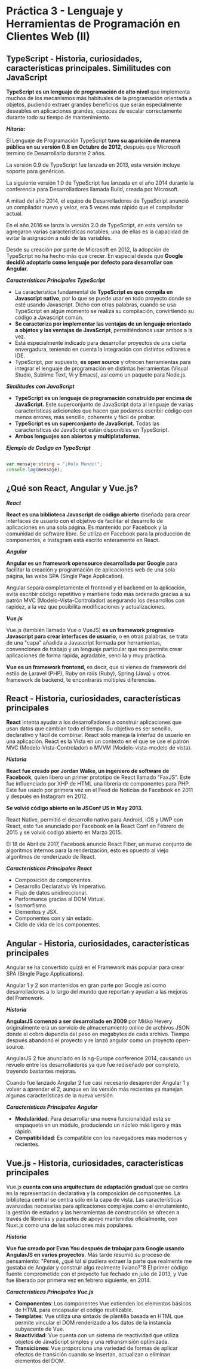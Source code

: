 # Práctica 3 - Lenguaje y Herramientas de Programación en Clientes Web (II)

## TypeScript - Historia, curiosidades, características principales. Similitudes con JavaScript

**TypeScript es un lenguaje de programación de alto nivel** que implementa muchos de los mecanismos más habituales de la programación orientada a objetos, pudiendo extraer grandes beneficios que serán especialmente deseables en aplicaciones grandes, capaces de escalar correctamente durante todo su tiempo de mantenimiento.

***Hitoria:***

El Lenguaje de Programación TypeScript **tuvo su aparición de manera pública en su versión 0.8 en Octubre de 2012**, después que Microsoft termino de Desarrollarlo durante 2 años.

La versión 0.9 de TypeScript fue lanzada en 2013, esta versión incluye soporte para genéricos.

La siguiente versión 1.0 de TypeScript fue lanzada en el año 2014 durante la conferencia para Desarrolladores llamada Build, creada por Microsoft.

A mitad del año 2014, el equipo de Desarrolladores de TypeScript anunció un compilador nuevo y veloz, era 5 veces más rápido que el compilador actual.

En el año 2016 se lanza la versión 2.0 de TypeScript, en esta versión se agregaron varias características notables, una de ellas es la capacidad de evitar la asignación a nulo de las variables.

Desde su creación por parte de Microsoft en 2012, la adopción de TypeScript no ha hecho más que crecer. En especial desde que **Google decidió adoptarlo como lenguaje por defecto para desarrollar con Angular.**

***Características Principales TypeScript***

* La característica fundamental de **TypeScript es que compila en Javascript nativo**, por lo que se puede usar en todo proyecto donde se esté usando Javascript. Dicho con otras palabras, cuando se usa TypeScript en algún momento se realiza su compilación, convirtiendo su código a Javascript común.
* **Se caracteriza por implementar las ventajas de un lenguaje orientado a objetos y las ventajas de JavaScript**, permitiéndonos usar ambos a la vez.
* Está especialmente indicado para desarrollar proyectos de una cierta envergadura, teniendo en cuenta la integración con distintos editores e IDE.
* TypeScript, por supuesto, **es open source** y ofrecen herramientas para integrar el lenguaje de programación en distintas herramientas (Visual Studio, Sublime Text, Vi y Emacs), así como un paquete para Node.js.

***Similitudes con JavaScript***

* **TypeScript es un lenguaje de programación construido por encima de JavaScript.** Este superconjunto de JavaScript dota al lenguaje de varias características adicionales que hacen que podamos escribir código con menos errores, más sencillo, coherente y fácil de probar.
* **TypeScript es un superconjunto de JavaScript.** Todas las características de JavaScript están disponibles en TypeScript.
* **Ambos lenguajes son abiertos y multiplataforma.**

***Ejemplo de Codigo en TypeScript***

```TypeScript

var mensaje:string = "¡Hola Mundo!";
console.log(mensaje);

```

## ¿Qué son React, Angular y Vue.js?

***React***

**React es una biblioteca Javascript de código abierto** diseñada para crear interfaces de usuario con el objetivo de facilitar el desarrollo de aplicaciones en una sola página. Es mantenido por Facebook y la comunidad de software libre.
Se utiliza en Facebook para la producción de componentes, e Instagram está escrito enteramente en React.

***Angular***

**Angular es un framework opensource desarrollado por Google** para facilitar la creación y programación de aplicaciones web de una sola página, las webs SPA (Single Page Application).

Angular separa completamente el frontend y el backend en la aplicación, evita escribir código repetitivo y mantiene todo más ordenado gracias a su patrón MVC (Modelo-Vista-Controlador) asegurando los desarrollos con rapidez, a la vez que posibilita modificaciones y actualizaciones.

***Vue.js***

Vue.js (también llamado Vue o VueJS) **es un framework progresivo Javascript para crear interfaces de usuario**, o en otras palabras, se trata de una "capa" añadida a Javascript formada por herramientas, convenciones de trabajo y un lenguaje particular que nos permite crear aplicaciones de forma rápida, agradable, sencilla y muy práctica.

**Vue es un framework frontend**, es decir, que si vienes de framework del estilo de Laravel (PHP), Ruby on rails (Ruby), Spring (Java) u otros framework de backend, te encontrarás múltiples diferencias.

## React - Historia, curiosidades, características principales

**React** intenta ayudar a los desarrolladores a construir aplicaciones que usan datos que cambian todo el tiempo. Su objetivo es ser sencillo, declarativo y fácil de combinar. React sólo maneja la interfaz de usuario en una aplicación. React es la Vista en un contexto en el que se use el patrón MVC (Modelo-Vista-Controlador) o MVVM (Modelo-vista-modelo de vista).

***Historia***

**React fue creado por Jordan Walke, un ingeniero de software de Facebook**, quien libero un primer prototipo de React llamado "FaxJS".
Este fue influenciado por XHP de HTML una librería de componentes para PHP. Este fue usado por primera vez en el Feed de Noticias de Facebook en 2011 y después en Instagram en 2012.

**Se volvió código abierto en la JSConf US in May 2013.**

React Native, permitió el desarrollo nativo para Android, iOS y UWP con React, esto fue anunciado por Facebook en la React Conf en Febrero de 2015 y se volvió codigó abierto en Marzo 2015.

El 18 de Abril de 2017, Facebook anuncio React Fiber, un nuevo conjunto de algoritmos internos para la renderización, esto es opuesto al viejo algoritmos de renderizado de React.

***Características Principales React***

* Composición de componentes.
* Desarrollo Declarativo Vs Imperativo.
* Flujo de datos unidireccional.
* Performance gracias al DOM Virtual.
* Isomorfismo.
* Elementos y JSX.
* Componentes con y sin estado.
* Ciclo de vida de los componentes.

## Angular - Historia, curiosidades, características principales

Angular se ha convertido quizá en el Framework más popular para crear SPA (Single Page Applications).

Angular 1 y 2 son mantenidos en gran parte por Google así como desarrolladores a lo largo del mundo que reportan y ayudan a las mejoras del Framework.

***Historia***

**AngularJS comenzó a ser desarrollado en 2009** por Miško Hevery originalmente era un servicio de almacenamiento online de archivos JSON donde el cobro dependía del peso en megabytes de cada archivo. Tiempo después abandonó el proyecto y re lanzó angular como un proyecto open-source.

AngularJS 2 fue anunciado en la ng-Europe conference 2014, causando un revuelo entre los desarrolladores ya que fue rediseñado por completo, trayendo bastantes mejoras.

Cuando fue lanzado Angular 2 fue casi necesario desaprender Angular 1 y volver a aprender el 2, aunque en las versión más recientes ya manejan algunas características de la nueva versión.

***Características Principales Angular***

* **Modularidad**: Para desarrollar una nueva funcionalidad esta se empaqueta en un módulo, produciendo un núcleo más ligero y más rápido.
* **Compatibilidad**: Es compatible con los navegadores más modernos y recientes.

## Vue.js - Historia, curiosidades, características principales

Vue.js **cuenta con una arquitectura de adaptación gradual** que se centra en la representación declarativa y la composición de componentes. La biblioteca central se centra sólo en la capa de vista. Las características avanzadas necesarias para aplicaciones complejas como el enrutamiento, la gestión de estados y las herramientas de construcción se ofrecen a través de librerías y paquetes de apoyo mantenidos oficialmente, con Nuxt.js como una de las soluciones más populares.

***Historia***

**Vue fue creado por Evan You después de trabajar para Google usando AngularJS en varios proyectos.** Más tarde resumió su proceso de pensamiento: "Pensé, ¿qué tal si pudiera extraer la parte que realmente me gustaba de Angular y construir algo realmente liviano?"8​ El primer código fuente comprometido con el proyecto fue fechado en julio de 2013, y Vue fue liberado por primera vez en febrero siguiente, en 2014.

***Características Principales Vue.js***

* **Componentes**: Los componentes Vue extienden los elementos básicos de HTML para encapsular el código reutilizable.
* **Templates**: Vue utiliza una sintaxis de plantilla basada en HTML que permite vincular el DOM renderizado a los datos de la instancia subyacente de Vue.
* **Reactividad**: Vue cuenta con un sistema de reactividad que utiliza objetos de JavaScript simples y una retransmisión optimizada.
* **Transiciones**: Vue proporciona una variedad de formas de aplicar efectos de transición cuando se insertan, actualizan o eliminan elementos del DOM.
